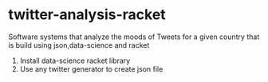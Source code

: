 # twitter-analysis-racket
Software systems that analyze the moods of Tweets for a given country that is build using json,data-science and racket

1. Install data-science racket library
2. Use any twitter generator to create json file
